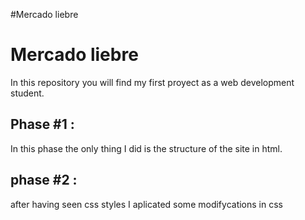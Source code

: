 
#Mercado liebre



# Mercado liebre

In this repository you will find my first proyect as a web development student.

## Phase #1 :

In this phase the only thing I did is the structure of the site in html.

## phase #2 : 

after having seen css styles I aplicated some modifycations in css
